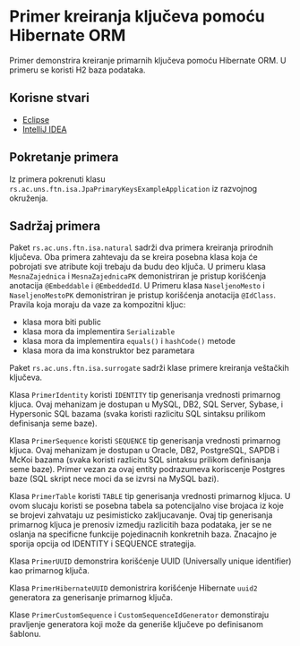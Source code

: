 # Primer kreiranja ključeva pomoću Hibernate ORM

Primer demonstrira kreiranje primarnih ključeva pomoću Hibernate ORM.
U primeru se koristi H2 baza podataka.

## Korisne stvari

* [Eclipse](https://www.eclipse.org)
* [IntelliJ IDEA](https://www.jetbrains.com/idea/)

## Pokretanje primera

Iz primera pokrenuti klasu `rs.ac.uns.ftn.isa.JpaPrimaryKeysExampleApplication` iz razvojnog okruženja.

## Sadržaj primera

Paket `rs.ac.uns.ftn.isa.natural` sadrži dva primera kreiranja prirodnih ključeva.
Oba primera zahtevaju da se kreira posebna klasa koja će pobrojati sve atribute koji trebaju da budu deo ključa.
U primeru klasa `MesnaZajednica` i `MesnaZajednicaPK` demonistriran je pristup korišćenja anotacija `@Embeddable` i `@EmbeddedId`.
U Primeru klasa `NaseljenoMesto` i `NaseljenoMestoPK` demonistriran je pristup korišćenja anotacija `@IdClass`.
Pravila koja moraju da vaze za kompozitni kljuc:
* klasa mora biti public
* klasa mora da implementira `Serializable`
* klasa mora da implementira `equals()` i `hashCode()` metode
* klasa mora da ima konstruktor bez parametara

Paket `rs.ac.uns.ftn.isa.surrogate` sadrži klase primere kreiranja veštačkih ključeva.

Klasa `PrimerIdentity` koristi `IDENTITY` tip generisanja vrednosti primarnog kljuca.
Ovaj mehanizam je dostupan u MySQL, DB2, SQL Server, Sybase, i Hypersonic SQL bazama (svaka koristi razlicitu SQL sintaksu prilikom definisanja seme baze).

Klasa `PrimerSequence` koristi `SEQUENCE` tip generisanja vrednosti primarnog kljuca.
Ovaj mehanizam je dostupan u Oracle, DB2, PostgreSQL, SAPDB i McKoi bazama (svaka  koristi razlicitu SQL sintaksu prilikom definisanja seme baze).
Primer vezan za ovaj entity podrazumeva koriscenje Postgres baze (SQL skript nece moci da se izvrsi na MySQL bazi).

Klasa `PrimerTable` koristi `TABLE` tip generisanja vrednosti primarnog kljuca.
U ovom slucaju koristi se posebna tabela sa potencijalno vise brojaca iz koje se brojevi zahvataju uz pesimisticko zakljucavanje.
Ovaj tip generisanja primarnog kljuca je prenosiv izmedju razlicitih baza podataka, jer se ne oslanja na specificne funkcije pojedinacnih konkretnih baza.
Znacajno je sporija opcija od IDENTITY i SEQUENCE strategija.

Klasa `PrimerUUID` demonstrira korišćenje UUID (Universally unique identifier) kao primarnog ključa.

Klasa `PrimerHibernateUUID` demonistrira korišćenje Hibernate `uuid2` generatora za generisanje primarnog ključa.

Klase `PrimerCustomSequence` i `CustomSequenceIdGenerator` demonstiraju pravljenje generatora koji može da generiše ključeve po definisanom šablonu.